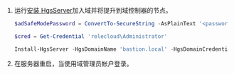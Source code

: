1.  运行[安装 HgsServer](https://technet.microsoft.com/itpro/powershell/windows/hgsserver/install-hgsserver)加入域并将提升到域控制器的节点。

    ```powershell
    $adSafeModePassword = ConvertTo-SecureString -AsPlainText '<password>' -Force

    $cred = Get-Credential 'relecloud\Administrator'

    Install-HgsServer -HgsDomainName 'bastion.local' -HgsDomainCredential $cred -SafeModeAdministratorPassword $adSafeModePassword -Restart
    ```

2.  在服务器重启，当使用域管理员帐户登录。

<!-- Appears twice in guarded-fabric-configure-additional-hgs-nodes.md 
-->